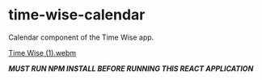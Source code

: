 # time-wise-calendar
Calendar component of the Time Wise app.






[Time Wise (1).webm](https://github.com/vineet-panchal/time-wise-calendar/assets/115443782/3cadb442-be3f-4e37-a957-3ab36ac0ca40)



***MUST RUN NPM INSTALL BEFORE RUNNING THIS REACT APPLICATION***
